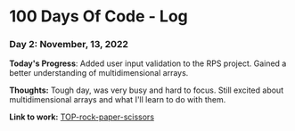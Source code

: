 # 100 Days Of Code - Log

### Day 2: November, 13, 2022

**Today's Progress**: Added user input validation to the RPS project. Gained a better understanding of multidimensional arrays.

**Thoughts:** Tough day, was very busy and hard to focus. Still excited about multidimensional arrays and what I'll learn to do with them.

**Link to work:** [TOP-rock-paper-scissors](https://github.com/Jonathan-D-N/TOP-rock-paper-scissors)
